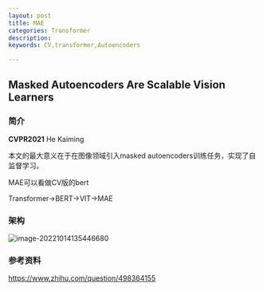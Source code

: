 ```yaml
---
layout: post
title: MAE
categories: Transformer
description:
keywords: CV,transformer,Autoencoders

---
```


## Masked Autoencoders Are Scalable Vision Learners

### 简介

**CVPR2021**  He Kaiming

本文的最大意义在于在图像领域引入masked autoencoders训练任务，实现了自监督学习。

MAE可以看做CV版的bert

Transformer->BERT->VIT->MAE



### 架构

![image-20221014135446680](http://pic.inoodles.online/imgimage-20221014135446680.png)



### 参考资料

https://www.zhihu.com/question/498364155

